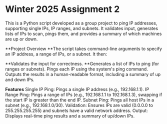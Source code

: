 # Winter 2025 Assignment 2

This is a Python script developed as a group project to ping IP addresses, supporting single IPs, IP ranges, and subnets. It validates input, generates lists of IPs to scan, pings them, and provides a summary of which machines are up or down.

**Project Overview
**The script takes command-line arguments to specify an IP address, a range of IPs, or a subnet. It then:

**Validates the input for correctness.
**Generates a list of IPs to ping (for ranges or subnets).
Pings each IP using the system's ping command.
Outputs the results in a human-readable format, including a summary of up and down IPs.

**Features**
Single IP Ping: Pings a single IP address (e.g., 192.168.1.1).
IP Range Ping: Pings a range of IPs (e.g., 192.168.1.1 to 192.168.1.3), swapping if the start IP is greater than the end IP.
Subnet Ping: Pings all host IPs in a subnet (e.g., 192.168.1.0/30).
Validation: Ensures IPs are valid (0.0.0.0 to 255.255.255.255) and subnets have a valid network address.
Output: Displays real-time ping results and a summary of up/down IPs.
